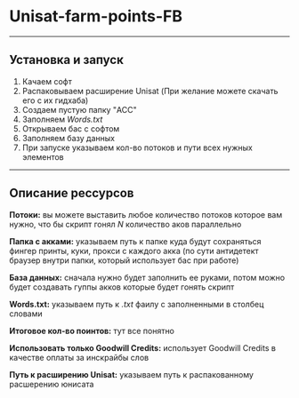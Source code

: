 # Unisat-farm-points-FB
___
## Установка и запуск
 1. Качаем софт
 2. Распаковываем расширение Unisat (При желание можете скачать его с их гидхаба)
3. Создаем пустую папку "ACC"
4. Заполняем _Words.txt_ 
5. Открываем бас с софтом
6. Заполняем базу данных
7. При запуске указываем кол-во потоков и пути всех нужных элементов
___
   ## Описание рессурсов
**Потоки:** вы можете выставить любое количество потоков которое вам нужно, что бы скрипт гонял _N_ количество аков параллельно
   
**Папка с акками:** указываем путь к папке куда будут сохраняться фингер принты, куки, прокси с каждого акка (по сути антидетект браузер внутри папки, который использует бас при работе)  

**База данных:** сначала нужно будет заполнить ее руками, потом можно будет создавать гуппы акков которые будет гонять скрипт  

**Words.txt:** указываем путь к _.txt_ фаилу с заполненными в столбец словами  

**Итоговое кол-во поинтов:** тут все понятно  

**Использовать только Goodwill Credits:** использует Goodwill Credits в качестве оплаты за инскрайбы слов  

**Путь к расширению Unisat:** указываем путь к распакованному расшерению юнисата 
